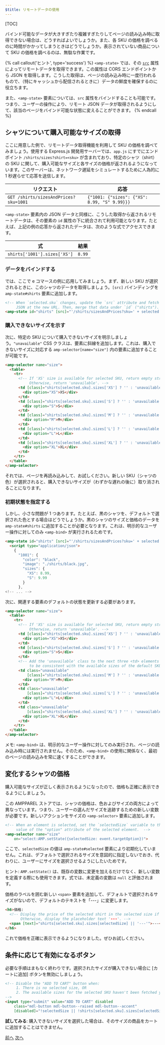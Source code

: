 ```yaml
---
$title: リモートデータの使用
---
```


[TOC]

バインド可能なデータが大きすぎたり複雑すぎたりしてページの読み込み時に取得できない場合は、どうすればよいでしょうか。また、各 SKU の価格を調べるのに時間がかかってしまうときはどうでしょうか。表示されていない商品について SKU の価格を調べるのは、無駄な作業です。

{% call callout('ヒント', type='success') %}
`<amp-state>` では、その [`src`](/ja/docs/reference/components/amp-bind.html#attributes) 属性によってリモートデータを取得できます。この属性は CORS エンドポイントから JSON を取得します。こうした取得は、ページの読み込み時に一度行われるもので、（特にキャッシュから配信されるときに）データの鮮度を確保するのに役立ちます。

また、`<amp-state>` 要素については、`src` 属性をバインドすることも可能です。つまり、ユーザーの操作により、リモート JSON データが取得されるようにして、該当のページをバインド可能な状態に変えることができます。
{% endcall %}

## シャツについて購入可能なサイズの取得

ここに用意した例で、リモートデータ取得機能を利用して SKU の価格を調べてみましょう。使用する Express.js 開発用サーバーでは、`app.js` にすでにエンドポイント `/shirts/sizes?shirt=<sku>` が含まれており、特定のシャツ（shirt）の SKU に関して、購入可能なサイズと各サイズの価格が返されるようになっています。このサーバーは、ネットワーク遅延をシミュレートするために人為的に 1 秒遅らせて応答を送信します。

|  リクエスト                              |  応答 |
|---------------------------------------|-----------|
| `GET /shirts/sizesAndPrices?sku=1001` | `{"1001: {"sizes": {"XS": 8.99, "S" 9.99}}}` |

`<amp-state>` 要素内の JSON データと同様に、こうした取得から返されるリモートデータは、その要素の `id` 属性の下に統合されて利用可能となります。たとえば、上記の例の応答から返されたデータは、次のような式でアクセスできます。


|  式                  |  結果 |
|------------------------------|---------|
| `shirts['1001'].sizes['XS']` | `8.99`  |

### データをバインドする

では、ここで e コマースの例に応用してみましょう。まず、新しい SKU が選択されるときに、このシャツのデータを取得しましょう。`[src]` バインディングを `amp-state#shirts` 要素に追加します。

```html
<!-- When `selected.sku` changes, update the `src` attribute and fetch
     JSON at the new URL. Then, merge that data under `id` ("shirts"). -->
<amp-state id="shirts" [src]="'/shirts/sizesAndPrices?sku=' + selected.sku">
```

### 購入できないサイズを示す

次に、特定の SKU について購入できないサイズを明示しましょう。`"unavailable"` CSS クラスは、要素に斜線を追加します。これは、購入できないサイズに対応する `amp-selector[name="size"]` 内の要素に追加することが可能です。

```html
<amp-selector name="size">
  <table>
    <tr>
      <!-- If 'XS' size is available for selected SKU, return empty string.
           Otherwise, return 'unavailable'. -->
      <td [class]="shirts[selected.sku].sizes['XS'] ? '' : 'unavailable'">
        <div option="XS">XS</div>
      </td>
      <td [class]="shirts[selected.sku].sizes['S'] ? '' : 'unavailable'">
        <div option="S">S</div>
      </td>
      <td [class]="shirts[selected.sku].sizes['M'] ? '' : 'unavailable'">
        <div option="M">M</div>
      </td>
      <td [class]="shirts[selected.sku].sizes['L'] ? '' : 'unavailable'">
        <div option="L">L</div>
      </td>
      <td [class]="shirts[selected.sku].sizes['XL'] ? '' : 'unavailable'">
        <div option="XL">XL</div>
      </td>
    </tr>
  </table>
</amp-selector>
```

それでは、ページを再読み込みして、お試しください。新しい SKU（シャツの色）が選択されると、購入できないサイズが（わずかな遅れの後に）取り消されることになります。

### 初期状態を指定する

しかし、小さな問題が 1 つあります。たとえば、黒のシャツを、デフォルトで選択された色とする場合はどうでしょうか。黒のシャツのサイズと価格のデータを `amp-state#shirts` に追加することが必要となります。これは、明示的なユーザー操作に対してのみ `<amp-bind>` が実行されるためです。

```html
<amp-state id="shirts" [src]="'/shirts/sizesAndPrices?sku=' + selected.sku">
  <script type="application/json">
    {
      "1001": {
        "color": "black",
        "image": "./shirts/black.jpg",
        "sizes": {
          "XS": 8.99,
          "S": 9.99
        }
      },
<!-- ... -->
```

次に、関連する要素のデフォルトの状態を更新する必要があります。

```html
<amp-selector name="size">
  <table>
    <tr>
      <!-- If 'XS' size is available for selected SKU, return empty string.
           Otherwise, return 'unavailable'. -->
      <td [class]="shirts[selected.sku].sizes['XS'] ? '' : 'unavailable'">
        <div option="XS">XS</div>
      </td>
      <td [class]="shirts[selected.sku].sizes['S'] ? '' : 'unavailable'">
        <div option="S">S</div>
      </td>
      <!-- Add the 'unavailable' class to the next three <td> elements
           to be consistent with the available sizes of the default SKU. -->
      <td class="unavailable"
          [class]="shirts[selected.sku].sizes['M'] ? '' : 'unavailable'">
        <div option="M">M</div>
      </td>
      <td class="unavailable"
          [class]="shirts[selected.sku].sizes['L'] ? '' : 'unavailable'">
        <div option="L">L</div>
      </td>
      <td class="unavailable"
          [class]="shirts[selected.sku].sizes['XL'] ? '' : 'unavailable'">
        <div option="XL">XL</div>
      </td>
    </tr>
  </table>
</amp-selector>
```

メモ: `<amp-bind>` は、明示的なユーザー操作に対してのみ実行され、ページの読み込み時には実行されません。そのため、`<amp-bind>` の使用に関係なく、最初のページの読み込みを常に速くすることができます。

## 変化するシャツの価格

購入可能なサイズが正しく表示されるようになったので、価格も正確に表示できるようにしましょう。

この AMPPAREL ストアでは、シャツの価格は、色およびサイズの両方によって異なっています。つまり、ユーザーの選んだサイズを追跡するための新しい変数が必要です。新しいアクションをサイズの `<amp-selector>` 要素に追加します。

```html
<!-- When an element is selected, set the `selectedSize` variable to the
     value of the "option" attribute of the selected element.  -->
<amp-selector name="size"
    on="select:AMP.setState({selectedSize: event.targetOption})">
```

ここで、`selectedSize` の値は `amp-state#selected` 要素により初期化していません。これは、デフォルトで選択されるサイズを意図的に指定しないでおき、代わりに、ユーザーにサイズを選択させるようにしたいためです。

ヒント: `AMP.setState()` は、既存の変数に変更を加えるだけでなく、新しい変数を定義する際にも使用できます。式では、未定義の変数は `null` と評価されます。

価格のラベルを囲む新しい `<span>` 要素を追加して、デフォルトで選択されるサイズがないので、デフォルトのテキストを「---」に変更します。

```html
<h6>価格:
  <!-- Display the price of the selected shirt in the selected size if available.
       Otherwise, display the placeholder text '---'. -->
  <span [text]="shirts[selected.sku].sizes[selectedSize] || '---'">---</span>
</h6>
```

これで価格を正確に表示できるようになりました。ぜひお試しください。

## 条件に応じて有効になるボタン

必要な手順はまもなく終わりです。選択されたサイズが購入できない場合に [カートに追加] ボタンを無効にしましょう。

```html
<!-- Disable the "ADD TO CART" button when:
     1. There is no selected size, OR
     2. The available sizes for the selected SKU haven't been fetched yet
-->
<input type="submit" value="ADD TO CART" disabled
    class="mdl-button mdl-button--raised mdl-button--accent"
    [disabled]="!selectedSize || !shirts[selected.sku].sizes[selectedSize]">
```

**試してみる**: 購入できないサイズを選択した場合は、そのサイズの商品をカートに追加することはできません。

<div class="prev-next-buttons">
  <a class="button prev-button" href="{{g.doc('/content/docs/interaction_dynamic/interactivity/advanced-interactivity.md', locale=doc.locale).url.path}}"><span class="arrow-prev">前へ</span></a>
  <a class="button next-button" href="{{g.doc('/content/docs/interaction_dynamic/interactivity/wrapping-up.md', locale=doc.locale).url.path}}"><span class="arrow-next">次へ</span></a>
</div>


